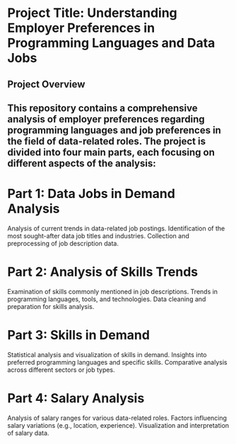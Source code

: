 # Project Title: Understanding Employer Preferences in Programming Languages and Data Jobs
## Project Overview
## This repository contains a comprehensive analysis of employer preferences regarding programming languages and job preferences in the field of data-related roles. The project is divided into four main parts, each focusing on different aspects of the analysis:

# Part 1: Data Jobs in Demand Analysis

Analysis of current trends in data-related job postings.
Identification of the most sought-after data job titles and industries.
Collection and preprocessing of job description data.
# Part 2: Analysis of Skills Trends

Examination of skills commonly mentioned in job descriptions.
Trends in programming languages, tools, and technologies.
Data cleaning and preparation for skills analysis.
# Part 3: Skills in Demand

Statistical analysis and visualization of skills in demand.
Insights into preferred programming languages and specific skills.
Comparative analysis across different sectors or job types.
# Part 4: Salary Analysis

Analysis of salary ranges for various data-related roles.
Factors influencing salary variations (e.g., location, experience).
Visualization and interpretation of salary data.
